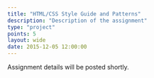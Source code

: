```yaml
---
title: "HTML/CSS Style Guide and Patterns"
description: "Description of the assignment"
type: "project"
points: 5
layout: wide
date: 2015-12-05 12:00:00
---
```


Assignment details will be posted shortly.